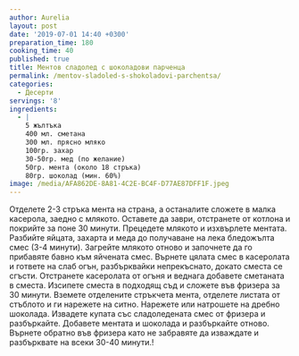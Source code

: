 ```yaml
---
author: Aurelia
layout: post
date: '2019-07-01 14:40 +0300'
preparation_time: 180
cooking_time: 40
published: true
title: Ментов сладолед с шоколадови парченца
permalink: /mentov-sladoled-s-shokoladovi-parchentsa/
categories:
  - Десерти
servings: '8'
ingredients:
  - |
    5 жълтъка
    400 мл. сметана 
    300 мл. прясно мляко
    100гр. захар
    30-50гр. мед (по желание)
    50гр. мента (около 18 стръка)
    80гр. шоколад (мин. 60%)
image: /media/AFA862DE-8A81-4C2E-BC4F-D77AE87DFF1F.jpeg
---
```

Отделете 2-3 стръка мента на страна, а останалите сложете в малка касерола, заедно с млякото. Оставете да заври, отстранете от котлона и покрийте за поне 30 минути.
Прецедете млякото и изхвърлете ментата.
Разбийте яйцата, захарта и меда до получаване на лека бледожълта смес (3-4 минути).
Загрейте млякото отново и започнете да го прибавяте бавно към яйчената смес. Върнете цялата смес в касеролата и гответе на слаб огън, разбърквайки непрекъснато, докато сместа се сгъсти.
Отстранете касеролата от огъня и веднага добавете сметаната в сместа. 
Изсипете сместа в подходящ съд и сложете във фризера за 30 минути.
Вземете отделените стръкчета мента, отделете листата от стъблото и ги нарежете на ситно. 
Нарежете или натрошете на дребно шоколада.
Извадете купата със сладоледената смес от фризера и разбъркайте. Добавете ментата и шоколада и разбъркайте отново. Върнете обратно във фризера като не забравяте да изваждате и разбърквате на всеки 30-40 минути.!
